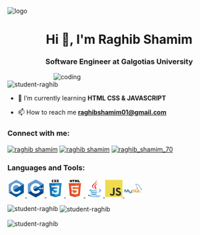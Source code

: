 ![logo](https://github.com/student-raghib/student-raghib/blob/main/github%20profile.png)
<h1 align="center">Hi 👋, I'm Raghib Shamim</h1>
<h3 align="center">Software Engineer at Galgotias University</h3>
<img align="right" alt="coding" width="400" src="https://miro.medium.com/v2/resize:fit:1360/0*7Q3yvSIv_t0ioJ-Z.gif">

<p align="left"> <img src="https://komarev.com/ghpvc/?username=student-raghib&label=Profile%20views&color=0e75b6&style=flat" alt="student-raghib" /> </p>

- 🌱 I’m currently learning **HTML CSS & JAVASCRIPT**

- 📫 How to reach me **raghibshamim01@gmail.com**

<h3 align="left">Connect with me:</h3>
<p align="left">
<a href="https://linkedin.com/in/raghib shamim" target="blank"><img align="center" src="https://raw.githubusercontent.com/rahuldkjain/github-profile-readme-generator/master/src/images/icons/Social/linked-in-alt.svg" alt="raghib shamim" height="30" width="40" /></a>
<a href="https://fb.com/raghib shamim" target="blank"><img align="center" src="https://raw.githubusercontent.com/rahuldkjain/github-profile-readme-generator/master/src/images/icons/Social/facebook.svg" alt="raghib shamim" height="30" width="40" /></a>
<a href="https://instagram.com/raghib_shamim_70" target="blank"><img align="center" src="https://raw.githubusercontent.com/rahuldkjain/github-profile-readme-generator/master/src/images/icons/Social/instagram.svg" alt="raghib_shamim_70" height="30" width="40" /></a>
</p>

<h3 align="left">Languages and Tools:</h3>
<p align="left"> <a href="https://www.cprogramming.com/" target="_blank" rel="noreferrer"> <img src="https://raw.githubusercontent.com/devicons/devicon/master/icons/c/c-original.svg" alt="c" width="40" height="40"/> </a> <a href="https://www.w3schools.com/cpp/" target="_blank" rel="noreferrer"> <img src="https://raw.githubusercontent.com/devicons/devicon/master/icons/cplusplus/cplusplus-original.svg" alt="cplusplus" width="40" height="40"/> </a> <a href="https://www.w3schools.com/css/" target="_blank" rel="noreferrer"> <img src="https://raw.githubusercontent.com/devicons/devicon/master/icons/css3/css3-original-wordmark.svg" alt="css3" width="40" height="40"/> </a> <a href="https://www.w3.org/html/" target="_blank" rel="noreferrer"> <img src="https://raw.githubusercontent.com/devicons/devicon/master/icons/html5/html5-original-wordmark.svg" alt="html5" width="40" height="40"/> </a> <a href="https://www.java.com" target="_blank" rel="noreferrer"> <img src="https://raw.githubusercontent.com/devicons/devicon/master/icons/java/java-original.svg" alt="java" width="40" height="40"/> </a> <a href="https://developer.mozilla.org/en-US/docs/Web/JavaScript" target="_blank" rel="noreferrer"> <img src="https://raw.githubusercontent.com/devicons/devicon/master/icons/javascript/javascript-original.svg" alt="javascript" width="40" height="40"/> </a> <a href="https://www.mysql.com/" target="_blank" rel="noreferrer"> <img src="https://raw.githubusercontent.com/devicons/devicon/master/icons/mysql/mysql-original-wordmark.svg" alt="mysql" width="40" height="40"/> </a> </p>

<p><img align="left" src="https://github-readme-stats.vercel.app/api/top-langs?username=student-raghib&show_icons=true&locale=en&layout=compact" alt="student-raghib" /></p>

<p>&nbsp;<img align="center" src="https://github-readme-stats.vercel.app/api?username=student-raghib&show_icons=true&locale=en" alt="student-raghib" /></p>

<p><img align="center" src="https://github-readme-streak-stats.herokuapp.com/?user=student-raghib&" alt="student-raghib" /></p>
